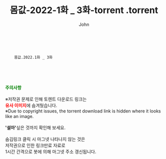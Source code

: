 ﻿---
layout: post
title:  "                   몸값-2022-1화 _ 3화-torrent                .torrent"
author: John
categories: [ 드라마 ]
tags: [  ]
image:  
description: "                   몸값-2022-1화 _ 3화-torrent                 torrent 정보 공유"
toc: true
toc_sticky: true
---

<br>

        몸값.2022.1화 _ 3화    
    
<br><br><br>
<p data-ke-size="size16"><b><span style="color: green;">주의사항</span></b><br /><br />※저작권 문제로 인해 토렌트 다운로드 링크는<br /><b><span style="color: red;">유사 이미지</span></b>에 숨겨뒀습니다.<br />※Due to copyright issues, the torrent download link is hidden where it looks like an image.<br /><br /><b>'설마'</b>싶은 것까지 확인해 보세요.<br /><br />숨김링크 클릭 시 마그넷 나타나지 않는 것은<br />저작권으로 인한 링크만료 자료로<br />1시간 간격으로 봇에 의해 마그넷 주소 갱신됩니다.</p>
